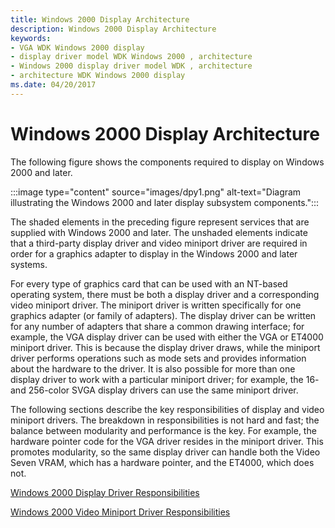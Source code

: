 ```yaml
---
title: Windows 2000 Display Architecture
description: Windows 2000 Display Architecture
keywords:
- VGA WDK Windows 2000 display
- display driver model WDK Windows 2000 , architecture
- Windows 2000 display driver model WDK , architecture
- architecture WDK Windows 2000 display
ms.date: 04/20/2017
---
```


# Windows 2000 Display Architecture

The following figure shows the components required to display on Windows 2000 and later.

:::image type="content" source="images/dpy1.png" alt-text="Diagram illustrating the Windows 2000 and later display subsystem components.":::

The shaded elements in the preceding figure represent services that are supplied with Windows 2000 and later. The unshaded elements indicate that a third-party display driver and video miniport driver are required in order for a graphics adapter to display in the Windows 2000 and later systems.

For every type of graphics card that can be used with an NT-based operating system, there must be both a display driver and a corresponding video miniport driver. The miniport driver is written specifically for one graphics adapter (or family of adapters). The display driver can be written for any number of adapters that share a common drawing interface; for example, the VGA display driver can be used with either the VGA or ET4000 miniport driver. This is because the display driver draws, while the miniport driver performs operations such as mode sets and provides information about the hardware to the driver. It is also possible for more than one display driver to work with a particular miniport driver; for example, the 16- and 256-color SVGA display drivers can use the same miniport driver.

The following sections describe the key responsibilities of display and video miniport drivers. The breakdown in responsibilities is not hard and fast; the balance between modularity and performance is the key. For example, the hardware pointer code for the VGA driver resides in the miniport driver. This promotes modularity, so the same display driver can handle both the Video Seven VRAM, which has a hardware pointer, and the ET4000, which does not.

[Windows 2000 Display Driver Responsibilities](windows-2000-display-driver-responsibilities.md)

[Windows 2000 Video Miniport Driver Responsibilities](windows-2000-video-miniport-driver-responsibilities.md)

